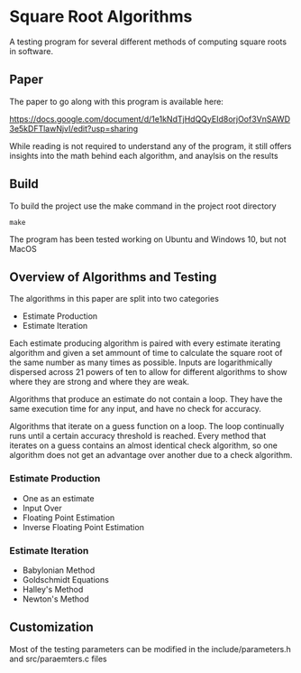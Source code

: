 # Square Root Algorithms

A testing program for several different methods of computing square roots in software.

## Paper
The paper to go along with this program is available here:

https://docs.google.com/document/d/1e1kNdTjHdQQyEId8orjOof3VnSAWD3e5kDFTlawNjvI/edit?usp=sharing

While reading is not required to understand any of the program, it still offers insights into the math behind each algorithm, and anaylsis on the results

## Build
To build the project use the make command in the project root directory

    make

The program has been tested working on Ubuntu and Windows 10, but not MacOS

## Overview of Algorithms and Testing

The algorithms in this paper are split into two categories

- Estimate Production
- Estimate Iteration

Each estimate producing algorithm is paired with every estimate iterating algorithm and given a set ammount of time to calculate the square root of the same number as many times as possible. Inputs are logarithmically dispersed across 21 powers of ten to allow for different algorithms to show where they are strong and where they are weak.

Algorithms that produce an estimate do not contain a loop. They have the same execution time for any input, and have no check for accuracy.

Algorithms that iterate on a guess function on a loop. The loop continually runs until a certain accuracy threshold is reached. Every method that iterates on a guess contains an almost identical check algorithm, so one algorithm does not get an advantage over another due to a check algorithm. 

### Estimate Production

- One as an estimate
- Input Over
- Floating Point Estimation
- Inverse Floating Point Estimation

### Estimate Iteration

- Babylonian Method
- Goldschmidt Equations
- Halley's Method
- Newton's Method


## Customization

Most of the testing parameters can be modified in the include/parameters.h and src/paraemters.c files